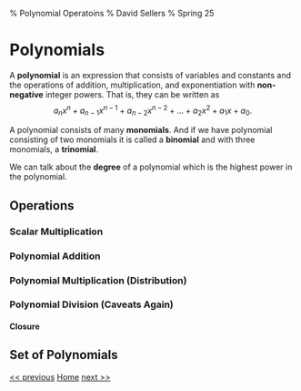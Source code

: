 % Polynomial Operatoins
% David Sellers
% Spring 25

# Polynomials

A **polynomial** is an expression that consists of variables and constants and the operations of addition, multiplication, and exponentiation with **non-negative** integer powers. That is, they can be written as $$a_{n}x^{n} + a_{n-1}x^{n-1} + a_{n-2}x^{n-2} + \dots + a_{2}x^{2} + a_{1}x + a_{0}.$$

A polynomial consists of many **monomials**. And if we have polynomial consisting of two monomials it is called a **binomial** and with three monomials, a **trinomial**.

We can talk about the **degree** of a polynomial which is the highest power in the polynomial.

## Operations

### Scalar Multiplication

### Polynomial Addition

### Polynomial Multiplication (Distribution)

### Polynomial Division (Caveats Again)

#### Closure

## Set of Polynomials

[<< previous](../unit2/day4.html) [Home](../algebra.html) [next >>](day6.html)
